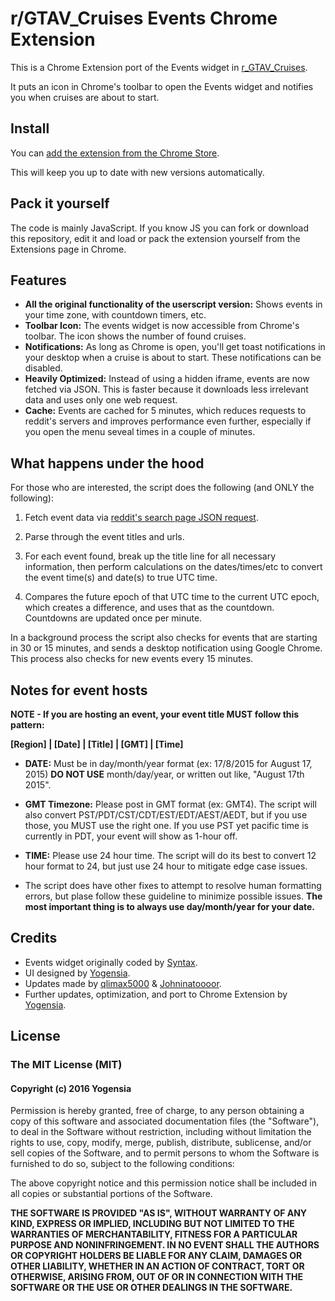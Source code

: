 # r/GTAV_Cruises Events Chrome Extension

This is a Chrome Extension port of the Events widget in [r\_GTAV\_Cruises](https://www.reddit.com/r/Gtav_cruises).

It puts an icon in Chrome's toolbar to open the Events widget and notifies you when cruises are about to start.


## Install

You can [add the extension from the Chrome Store](https://chrome.google.com/webstore/detail/rgtavcruises-extension/bnmgigkjikbelbgpflbgedefjiaolfbe).

This will keep you up to date with new versions automatically.


## Pack it yourself

The code is mainly JavaScript. If you know JS you can fork or download this repository, edit it and load or pack the extension yourself from the Extensions page in Chrome.


## Features

- **All the original functionality of the userscript version:** Shows events in your time zone, with countdown timers, etc.
- **Toolbar Icon:** The events widget is now accessible from Chrome's toolbar. The icon shows the number of found cruises.
- **Notifications:** As long as Chrome is open, you'll get toast notifications in your desktop when a cruise is about to start. These notifications can be disabled.
- **Heavily Optimized:** Instead of using a hidden iframe, events are now fetched via JSON. This is faster because it downloads less irrelevant data and uses only one web request.
- **Cache:** Events are cached for 5 minutes, which reduces requests to reddit's servers and improves performance even further, especially if you open the menu seveal times in a couple of minutes.


## What happens under the hood

For those who are interested, the script does the following (and ONLY the following):

1. Fetch event data via [reddit's search page JSON request](https://www.reddit.com/r/GTAV_Cruises/search.json?q=flair%3A%22events%22&restrict_sr=on&sort=new&t=all).

2. Parse through the event titles and urls.

3. For each event found, break up the title line for all necessary information, then perform calculations on the dates/times/etc to convert the event time(s) and date(s) to true UTC time.

4. Compares the future epoch of that UTC time to the current UTC epoch, which creates a difference, and uses that as the countdown. Countdowns are updated once per minute.

In a background process the script also checks for events that are starting in 30 or 15 minutes, and sends a desktop notification using Google Chrome. This process also checks for new events every 15 minutes.


## Notes for event hosts

**NOTE - If you are hosting an event, your event title MUST follow this pattern:**

**[Region] | [Date] | [Title] | [GMT] | [Time]**

* **DATE:** Must be in day/month/year format (ex: 17/8/2015 for August 17, 2015) **DO NOT USE** month/day/year, or written out like, "August 17th 2015".

* **GMT Timezone:** Please post in GMT format (ex: GMT4). The script will also convert PST/PDT/CST/CDT/EST/EDT/AEST/AEDT, but if you use those, you MUST use the right one. If you use PST yet pacific time is currently in PDT, your event will show as 1-hour off.

* **TIME:** Please use 24 hour time. The script will do its best to convert 12 hour format to 24, but just use 24 hour to mitigate edge case issues.

* The script does have other fixes to attempt to resolve human formatting errors, but plase follow these guideline to minimize possible issues. **The most important thing is to always use day/month/year for your date.**

## Credits

- Events widget originally coded by [Syntax](https://github.com/JustinHowe).
- UI designed by [Yogensia](https://github.com/Yogensia).
- Updates made by [qlimax5000](https://github.com/qlimax5000) & [Johninatoooor](https://www.reddit.com/user/Johninatoooor).
- Further updates, optimization, and port to Chrome Extension by [Yogensia](https://github.com/Yogensia).

## License

### The MIT License (MIT)

#### Copyright (c) 2016 Yogensia

Permission is hereby granted, free of charge, to any person obtaining a copy
of this software and associated documentation files (the "Software"), to deal
in the Software without restriction, including without limitation the rights
to use, copy, modify, merge, publish, distribute, sublicense, and/or sell
copies of the Software, and to permit persons to whom the Software is
furnished to do so, subject to the following conditions:

The above copyright notice and this permission notice shall be included in all
copies or substantial portions of the Software.

**THE SOFTWARE IS PROVIDED "AS IS", WITHOUT WARRANTY OF ANY KIND, EXPRESS OR
IMPLIED, INCLUDING BUT NOT LIMITED TO THE WARRANTIES OF MERCHANTABILITY,
FITNESS FOR A PARTICULAR PURPOSE AND NONINFRINGEMENT. IN NO EVENT SHALL THE
AUTHORS OR COPYRIGHT HOLDERS BE LIABLE FOR ANY CLAIM, DAMAGES OR OTHER
LIABILITY, WHETHER IN AN ACTION OF CONTRACT, TORT OR OTHERWISE, ARISING FROM,
OUT OF OR IN CONNECTION WITH THE SOFTWARE OR THE USE OR OTHER DEALINGS IN THE
SOFTWARE.**